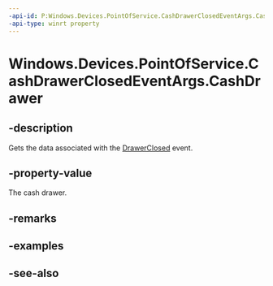 ```yaml
---
-api-id: P:Windows.Devices.PointOfService.CashDrawerClosedEventArgs.CashDrawer
-api-type: winrt property
---
```


<!-- Property syntax
public Windows.Devices.PointOfService.CashDrawer CashDrawer { get; }
-->

# Windows.Devices.PointOfService.CashDrawerClosedEventArgs.CashDrawer

## -description
Gets the data associated with the [DrawerClosed](cashdrawereventsource_drawerclosed.md) event.

## -property-value
The cash drawer.

## -remarks

## -examples

## -see-also
